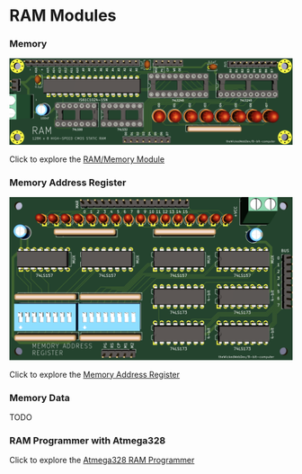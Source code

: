 # RAM Modules

### Memory
![RAM](https://github.com/theWickedWebDev/8-bit-computer/blob/master/RAM/RAM/ram-3d.png?raw=true)

Click to explore the [RAM/Memory Module](https://github.com/theWickedWebDev/8-bit-computer/tree/master/RAM/RAM)

### Memory Address Register
![RAM](https://github.com/theWickedWebDev/8-bit-computer/blob/master/RAM/MEMORY-ADDRESS-REGISTER/mar-3d.png?raw=true)

Click to explore the [Memory Address Register](https://github.com/theWickedWebDev/8-bit-computer/tree/master/RAM/MEMORY-ADDRESS-REGISTER)

### Memory Data

TODO

### RAM Programmer with Atmega328

Click to explore the [Atmega328 RAM Programmer](https://github.com/theWickedWebDev/8-bit-computer/tree/master/RAM/RAM_PROGRAMMER)
